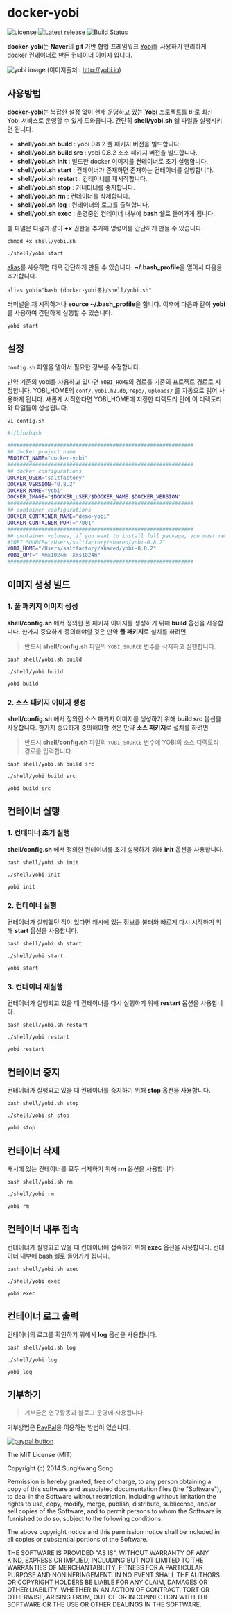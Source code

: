 # docker-yobi

![License](https://img.shields.io/github/license/mashape/apistatus.svg)
[![Latest release](https://img.shields.io/badge/release-v0.8.2-ff69b4.svg)](https://github.com/saltfactory/docker-yobi/releases)
[![Build Status](https://travis-ci.org/saltfactory/docker-yobi.svg)](https://travis-ci.org/saltfactory/docker-yobi)


**docker-yobi**는 **Naver**의 **git** 기반 협업 프레임워크 [Yobi](http://yobi.io)를 사용하기 편리하게 docker 컨테이너로 만든 컨테이너 이미지 입니다.

![yobi image](http://assets.hibrainapps.net/images/rest/data/484?size=full&m=1435125394)
(이미지출처 : http://yobi.io)


## 사용방법

**docker-yobi**는 복잡한 설정 없이 현재 운영하고 있는 **Yobi** 프로젝트를 바로 최신 Yobi 서비스로 운영할 수 있게 도와줍니다.
간단히 **shell/yobi.sh** 쉘 파일을 실행시키면 됩니다.

- **shell/yobi.sh build** : yobi 0.8.2 풀 패키지 버전을 빌드합니다.
- **shell/yobi.sh build src** : yobi 0.8.2 소소 패키지 버전을 빌드합니다.
- **shell/yobi.sh init** : 빌드한 docker 이미지를 컨테이너로 초기 실행합니다.
- **shell/yobi.sh start** : 컨테이너가 존재하면 존재하는 컨테이너를 실행합니다.
- **shell/yobi.sh restart** : 컨테이너를 재시작합니다.
- **shell/yobi.sh stop** : 커네티너를 중지합니다.
- **shell/yobi.sh rm** : 컨테이너를 삭제합니다.
- **shell/yobi.sh log** : 컨테이너의 로그를 출력합니다.
- **shell/yobi.sh exec** : 운영중인 컨테이너 내부에 **bash** 쉘로 들어가게 됩니다.

쉘 파일은 다음과 같이 **+x** 권한을 추가해 명령어를 간단하게 만들 수 있습니다.

```
chmod +x shell/yobi.sh
```
```
./shell/yobi start
```

[alias](http://www.linfo.org/alias.html)를 사용하면 더욱 간단하게 만들 수 있습니다. **~/.bash_profile**을 열어서 다음을 추가합니다.

```
alias yobi="bash {docker-yobi홈}/shell/yobi.sh"
```

터미널을 재 시작하거나 **source ~/.bash_profile**을 합니다. 이후에 다음과 같이 **yobi** 를 사용하여 간단하게 실행할 수 있습니다.

```
yobi start
```


## 설정

`config.sh` 파일을 열어서 필요한 정보를 수정합니다.

만약 기존의 yobi를 사용하고 있다면 `YOBI_HOME`의 경로를 기존의 프로젝트 경로로 지정합니다.
YOBI_HOME의 `conf/`, `yobi.h2.db`, `repo/`, `uploads/` 를 자동으로 읽어 사용하게 됩니다.
새롭게 시작한다면 YOBI_HOME에 지정한 디렉토리 안에 이 디렉토리와 파일들이 생성됩니다.

```
vi config.sh
```
```bash
#!/bin/bash

############################################################
## docker project name
PROJECT_NAME="docker-yobi"
############################################################
## docker configurations
DOCKER_USER="saltfactory"
DOCKER_VERSION="0.8.2"
DOCKER_NAME="yobi"
DOCKER_IMAGE="$DOCKER_USER/$DOCKER_NAME:$DOCKER_VERSION"
############################################################
## container configurations
DOCKER_CONTAINER_NAME="demo-yobi"
DOCKER_CONTAINER_PORT="7001"
############################################################
## container volumes, if you want to install full package, you must remove YOBI_SOURCE.
#YOBI_SOURCE="/Users/saltfactory/shared/yobi-0.8.2"
YOBI_HOME="/Users/saltfactory/shared/yobi-0.8.2"
YOBI_OPT="-Xmx1024m -Xms1024m"
############################################################
```

## 이미지 생성 빌드

### 1. 풀 패키지 이미지 생성

**shell/config.sh** 에서 정의한 풀 패키지 이미지를 생성하기 위해 **build** 옵션을 사용합니다.
한가지 중요하게 중의해야할 것은 만약 **풀 패키지**로 설치를 하려면

> 반드시 **shell/config.sh** 파일의 `YOBI_SOURCE` 변수를 삭제하고 실행합니다.

```
bash shell/yobi.sh build
```
```
./shell/yobi build
```
```
yobi build
```

### 2. 소스 패키지 이미지 생성

**shell/config.sh** 에서 정의한 소스 패키지 이미지를 생성하기 위해 **build src** 옵션을 사용합니다.
한가지 중요하게 중의해야할 것은 만약 **소스 패키지**로 설치를 하려면

> 반드시 **shell/config.sh** 파일의 `YOBI_SOURCE` 변수에 YOBI의 소스 디렉토리 경로를 입력합니다.

```
bash shell/yobi.sh build src
```
```
./shell/yobi build src
```
```
yobi build src
```

## 컨테이너 실행

### 1. 컨테이너 초기 실행
**shell/config.sh** 에서 정의한 컨테이너를 초기 실행하기 위해 **init** 옵션을 사용합니다.

```
bash shell/yobi.sh init
```
```
./shell/yobi init
```
```
yobi init
```

### 2. 컨테이너 실행
컨테이너가 실행했던 적이 있다면 캐시에 있는 정보를 불러와 빠르게 다시 시작하기 위해 **start** 옵션을 사용합니다.

```
bash shell/yobi.sh start
```
```
./shell/yobi start
```
```
yobi start
```

### 3. 컨테이너 재실행
컨테이너가 실행되고 있을 때 컨테이너를 다시 실행하기 위해 **restart** 옵션을 사용합니다.

```
bash shell/yobi.sh restart
```
```
./shell/yobi restart
```
```
yobi restart
```

## 컨테이너 중지

컨테이너가 실행되고 있을 때 컨테이너를 중지하기 위해 **stop** 옵션을 사용합니다.

```
bash shell/yobi.sh stop
```
```
./shell/yobi.sh stop
```
```
yobi stop
```

## 컨테이너 삭제

캐시에 있는 컨테이너를 모두 삭제하기 위해 **rm** 옵션을 사용합니다.

```
bash shell/yobi.sh rm
```
```
./shell/yobi rm
```
```
yobi rm
```

## 컨테이너 내부 접속
컨테이너가 실행되고 있을 때 컨테이너에 접속하기 위해 **exec** 옵션을 사용합니다. 컨테이너 내부에 bash 쉘로 들어가게 됩니다.

```
bash shell/yobi.sh exec
```
```
./shell/yobi exec
```
```
yobi exec
```

## 컨테이너 로그 출력
컨테이너의 로그를 확인하기 위해서 **log** 옵션을 사용합니다.

```
bash shell/yobi.sh log
```
```
./shell/yobi log
```
```
yobi log
```

## 기부하기

> 기부금은 연구활동과 블로그 운영에 사용됩니다.

기부방법은 [PayPal](https://www.paypal.com/cgi-bin/webscr?cmd=_donations&business=NR99D2BERKK8Y&lc=KR&item_name=donate%2esaltfactory%2enet&item_number=net%2esaltfactory%2edonate&currency_code=USD&bn=PP%2dDonationsBF%3abtn_donateCC_LG%2egif%3aNonHosted)을 이용하는 방법이 있습니다.

[![paypal button](https://www.paypalobjects.com/en_US/i/btn/btn_donateCC_LG.gif)](https://www.paypal.com/cgi-bin/webscr?cmd=_donations&business=NR99D2BERKK8Y&lc=KR&item_name=donate%2esaltfactory%2enet&item_number=net%2esaltfactory%2edonate&currency_code=USD&bn=PP%2dDonationsBF%3abtn_donateCC_LG%2egif%3aNonHosted)


The MIT License (MIT)

Copyright (c) 2014 SungKwang Song

Permission is hereby granted, free of charge, to any person obtaining a copy
of this software and associated documentation files (the "Software"), to deal
in the Software without restriction, including without limitation the rights
to use, copy, modify, merge, publish, distribute, sublicense, and/or sell
copies of the Software, and to permit persons to whom the Software is
furnished to do so, subject to the following conditions:

The above copyright notice and this permission notice shall be included in all
copies or substantial portions of the Software.

THE SOFTWARE IS PROVIDED "AS IS", WITHOUT WARRANTY OF ANY KIND, EXPRESS OR
IMPLIED, INCLUDING BUT NOT LIMITED TO THE WARRANTIES OF MERCHANTABILITY,
FITNESS FOR A PARTICULAR PURPOSE AND NONINFRINGEMENT. IN NO EVENT SHALL THE
AUTHORS OR COPYRIGHT HOLDERS BE LIABLE FOR ANY CLAIM, DAMAGES OR OTHER
LIABILITY, WHETHER IN AN ACTION OF CONTRACT, TORT OR OTHERWISE, ARISING FROM,
OUT OF OR IN CONNECTION WITH THE SOFTWARE OR THE USE OR OTHER DEALINGS IN THE
SOFTWARE.
